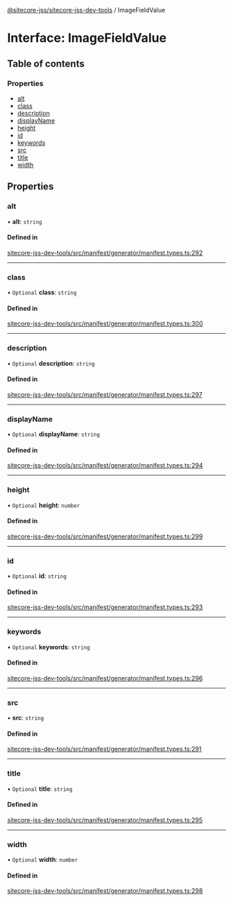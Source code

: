 [@sitecore-jss/sitecore-jss-dev-tools](../README.md) / ImageFieldValue

# Interface: ImageFieldValue

## Table of contents

### Properties

- [alt](ImageFieldValue.md#alt)
- [class](ImageFieldValue.md#class)
- [description](ImageFieldValue.md#description)
- [displayName](ImageFieldValue.md#displayname)
- [height](ImageFieldValue.md#height)
- [id](ImageFieldValue.md#id)
- [keywords](ImageFieldValue.md#keywords)
- [src](ImageFieldValue.md#src)
- [title](ImageFieldValue.md#title)
- [width](ImageFieldValue.md#width)

## Properties

### alt

• **alt**: `string`

#### Defined in

[sitecore-jss-dev-tools/src/manifest/generator/manifest.types.ts:292](https://github.com/Sitecore/jss/blob/be2b1de0d/packages/sitecore-jss-dev-tools/src/manifest/generator/manifest.types.ts#L292)

___

### class

• `Optional` **class**: `string`

#### Defined in

[sitecore-jss-dev-tools/src/manifest/generator/manifest.types.ts:300](https://github.com/Sitecore/jss/blob/be2b1de0d/packages/sitecore-jss-dev-tools/src/manifest/generator/manifest.types.ts#L300)

___

### description

• `Optional` **description**: `string`

#### Defined in

[sitecore-jss-dev-tools/src/manifest/generator/manifest.types.ts:297](https://github.com/Sitecore/jss/blob/be2b1de0d/packages/sitecore-jss-dev-tools/src/manifest/generator/manifest.types.ts#L297)

___

### displayName

• `Optional` **displayName**: `string`

#### Defined in

[sitecore-jss-dev-tools/src/manifest/generator/manifest.types.ts:294](https://github.com/Sitecore/jss/blob/be2b1de0d/packages/sitecore-jss-dev-tools/src/manifest/generator/manifest.types.ts#L294)

___

### height

• `Optional` **height**: `number`

#### Defined in

[sitecore-jss-dev-tools/src/manifest/generator/manifest.types.ts:299](https://github.com/Sitecore/jss/blob/be2b1de0d/packages/sitecore-jss-dev-tools/src/manifest/generator/manifest.types.ts#L299)

___

### id

• `Optional` **id**: `string`

#### Defined in

[sitecore-jss-dev-tools/src/manifest/generator/manifest.types.ts:293](https://github.com/Sitecore/jss/blob/be2b1de0d/packages/sitecore-jss-dev-tools/src/manifest/generator/manifest.types.ts#L293)

___

### keywords

• `Optional` **keywords**: `string`

#### Defined in

[sitecore-jss-dev-tools/src/manifest/generator/manifest.types.ts:296](https://github.com/Sitecore/jss/blob/be2b1de0d/packages/sitecore-jss-dev-tools/src/manifest/generator/manifest.types.ts#L296)

___

### src

• **src**: `string`

#### Defined in

[sitecore-jss-dev-tools/src/manifest/generator/manifest.types.ts:291](https://github.com/Sitecore/jss/blob/be2b1de0d/packages/sitecore-jss-dev-tools/src/manifest/generator/manifest.types.ts#L291)

___

### title

• `Optional` **title**: `string`

#### Defined in

[sitecore-jss-dev-tools/src/manifest/generator/manifest.types.ts:295](https://github.com/Sitecore/jss/blob/be2b1de0d/packages/sitecore-jss-dev-tools/src/manifest/generator/manifest.types.ts#L295)

___

### width

• `Optional` **width**: `number`

#### Defined in

[sitecore-jss-dev-tools/src/manifest/generator/manifest.types.ts:298](https://github.com/Sitecore/jss/blob/be2b1de0d/packages/sitecore-jss-dev-tools/src/manifest/generator/manifest.types.ts#L298)
